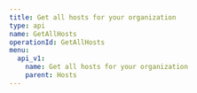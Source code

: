 ```yaml
---
title: Get all hosts for your organization
type: api
name: GetAllHosts
operationId: GetAllHosts
menu:
  api_v1:
    name: Get all hosts for your organization
    parent: Hosts
---
```

